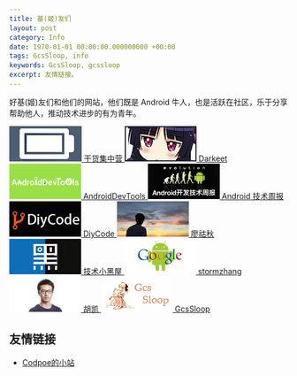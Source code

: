 ```yaml
---
title: 基(姬)友们
layout: post
category: Info
date: 1970-01-01 00:00:00.000000000 +00:00
tags: GcsSloop, info
keywords: GcsSloop, gcssloop
excerpt: 友情链接。
---
```


好基(姬)友们和他们的网站，他们既是 Android 牛人，也是活跃在社区，乐于分享帮助他人，推动技术进步的有为青年。

<div class="friendsdiv">
  <a href="http://gank.io/" target="_blank">
    <img src="/assets/siteinfo/friends/gank.jpg"/>
    干货集中营
  </a>

  <a href="http://drakeet.me/" target="_blank">
    <img src="/assets/siteinfo/friends/darkeet.jpg"/>
    Darkeet
  </a> 

  <a href="http://androiddevtools.cn/" target="_blank">
    <img src="/assets/siteinfo/friends/androiddevtools_cn.png"/>
    AndroidDevTools
  </a> 

  <a href="http://androidweekly.cn/" target="_blank">
    <img src="/assets/siteinfo/friends/androidweekly_cn.png"/>
    Android 技术周报
  </a> 

  <a href="http://diycode.cc/" target="_blank">
    <img src="/assets/siteinfo/friends/diycode.jpg"/>
    DiyCode
  </a> 

  <a href="http://www.liaohuqiu.net/" target="_blank">
    <img src="/assets/siteinfo/friends/liaohuqiu.jpg"/>
    廖祜秋
  </a> 

  <a href="http://droidyue.com//" target="_blank">
    <img src="/assets/siteinfo/friends/droidyue_com.png"/>
    技术小黑屋
  </a> 

  <a href="http://stormzhang.com/" target="_blank">
    <img src="/assets/siteinfo/friends/stormzhang.png"/>
    stormzhang
  </a> 

  <a href="http://hukai.me/" target="_blank">
    <img src="/assets/siteinfo/friends/hukai.jpg"/>
    胡凯
  </a> 

  <a href="http://www.gcssloop.com/#blog" target="_blank">
    <img src="/assets/siteinfo/friends/gcssloop.jpg"/>
    GcsSloop
  </a> 
</div>



## 友情链接

* [Codpoe的小站](http://codpoe.me/)

